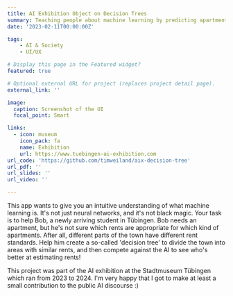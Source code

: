 ```yaml
---
title: AI Exhibition Object on Decision Trees
summary: Teaching people about machine learning by predicting apartment rents with decision trees.
date: '2023-02-11T00:00:00Z'

tags:
    - AI & Society
    - UI/UX

# Display this page in the Featured widget?
featured: true

# Optional external URL for project (replaces project detail page).
external_link: ''

image:
  caption: Screenshot of the UI
  focal_point: Smart

links:
  - icon: museum
    icon_pack: fa
    name: Exhibition
    url: https://www.tuebingen-ai-exhibition.com
url_code: 'https://github.com/timweiland/aix-decision-tree'
url_pdf: ''
url_slides: ''
url_video: ''

---
```


This app wants to give you an intuitive understanding of what machine learning is. It's not just neural networks, and it's not black magic. Your task is to help Bob, a newly arriving student in Tübingen. Bob needs an apartment, but he's not sure which rents are appropriate for which kind of apartments. After all, different parts of the town have different rent standards. Help him create a so-called 'decision tree' to divide the town into areas with similar rents, and then compete against the AI to see who's better at estimating rents!

This project was part of the AI exhibition at the Stadtmuseum Tübingen which ran from 2023 to 2024. I'm very happy that I got to make at least a small contribution to the public AI discourse :)

